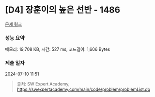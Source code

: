 # [D4] 장훈이의 높은 선반 - 1486 

[문제 링크](https://swexpertacademy.com/main/code/problem/problemDetail.do?contestProbId=AV2b7Yf6ABcBBASw) 

### 성능 요약

메모리: 19,708 KB, 시간: 527 ms, 코드길이: 1,606 Bytes

### 제출 일자

2024-07-10 11:51



> 출처: SW Expert Academy, https://swexpertacademy.com/main/code/problem/problemList.do
